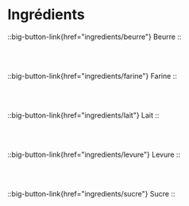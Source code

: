 # Ingrédients

::big-button-link{href="ingredients/beurre"}
Beurre
::

<br/>
<br/>

::big-button-link{href="ingredients/farine"}
Farine
::

<br/>
<br/>

::big-button-link{href="ingredients/lait"}
Lait
::

<br/>
<br/>

::big-button-link{href="ingredients/levure"}
Levure
::

<br/>
<br/>

<!--::big-button-link{href="ingredients/levuredeboulanger"}
Levure de boulanger
::

<br/>
<br/>

::big-button-link{href="ingredients/sel"}
Sel
::

<br/>
<br/>-->

::big-button-link{href="ingredients/sucre"}
Sucre
::

<br/>
<br/>

<!--::big-button-link{href="ingredients/sucrevanille"}
Sucre vanillé
::-->
